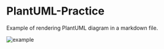 # PlantUML-Practice

Example of rendering PlantUML diagram in a markdown file.

![example](http://www.plantuml.com/plantuml/proxy?cache=no&src=https://raw.githubusercontent.com/AndreiGanichev/PlantUML-Practice/main/Example.puml)
